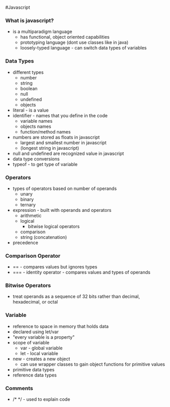 #Javascript

### What is javascript?
- is a multiparadigm language
	- has functional, object oriented capabilities
	- prototyping language (dont use classes like in java)
	- loosely-typed language - can switch data types of variables

### Data Types
- different types
	- number
	- string
	- boolean
	- null
	- undefined
	- objects
- literal - is a value
- identifier - names that you define in the code
	- variable names
	- objects names
	- function/method names
- numbers are stored as floats in javascript
	- largest and smallest number in javascript
	- (longest string in javascript)
- null and undefined are recognized value in javascript
- data type conversions
- typeof - to get type of variable

### Operators
- types of operators based on number of operands
	- unary
	- binary
	- ternary
- expression - built with operands and operators
	- arithmetic
	- logical
		- bitwise logical operators
	- comparison
	- string (concatenation)
- precedence

### Comparison Operator
- == - compares values but ignores types
- === - identity operator - compares values and types of operands

### Bitwise Operators
- treat operands as a sequence of 32 bits rather than decimal, hexadecimal, or octal

### Variable
- reference to space in memory that holds data
- declared using let/var
- "every variable is a property"
- scope of variable
	- var - global variable
	- let - local variable
- new - creates a new object
	- can use wrapper classes to gain object functions for primitive values
- primitive data types
- reference data types

### Comments
- /* */ - used to explain code